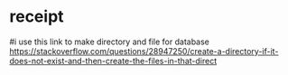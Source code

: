 # receipt

#i use this link to make directory and file for database
https://stackoverflow.com/questions/28947250/create-a-directory-if-it-does-not-exist-and-then-create-the-files-in-that-direct
